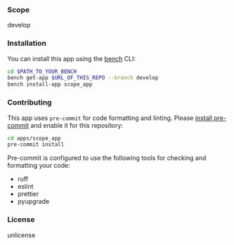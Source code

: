 ### Scope

develop

### Installation

You can install this app using the [bench](https://github.com/frappe/bench) CLI:

```bash
cd $PATH_TO_YOUR_BENCH
bench get-app $URL_OF_THIS_REPO --branch develop
bench install-app scope_app
```

### Contributing

This app uses `pre-commit` for code formatting and linting. Please [install pre-commit](https://pre-commit.com/#installation) and enable it for this repository:

```bash
cd apps/scope_app
pre-commit install
```

Pre-commit is configured to use the following tools for checking and formatting your code:

- ruff
- eslint
- prettier
- pyupgrade

### License

unlicense
